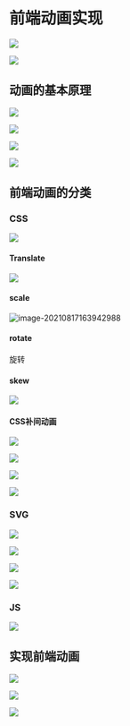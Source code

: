# 前端动画实现

![](https://moonstarimg.oss-cn-hangzhou.aliyuncs.com/picgo_img/20210817162119.png)

![](https://moonstarimg.oss-cn-hangzhou.aliyuncs.com/picgo_img/20210817162329.png)



## 动画的基本原理

![](https://moonstarimg.oss-cn-hangzhou.aliyuncs.com/picgo_img/20210817163133.png)

![](https://moonstarimg.oss-cn-hangzhou.aliyuncs.com/picgo_img/20210817163301.png)

![](https://moonstarimg.oss-cn-hangzhou.aliyuncs.com/picgo_img/20210817163353.png)

![](https://moonstarimg.oss-cn-hangzhou.aliyuncs.com/picgo_img/20210817163508.png)

## 前端动画的分类



### CSS

![](https://moonstarimg.oss-cn-hangzhou.aliyuncs.com/picgo_img/20210817163742.png)

#### Translate

![](https://moonstarimg.oss-cn-hangzhou.aliyuncs.com/picgo_img/20210817163824.png)

#### scale

![image-20210817163942988](/home/tml/.config/Typora/typora-user-images/image-20210817163942988.png)

#### rotate

旋转

#### skew

![](https://moonstarimg.oss-cn-hangzhou.aliyuncs.com/picgo_img/20210817164205.png)

#### CSS补间动画

![](https://moonstarimg.oss-cn-hangzhou.aliyuncs.com/picgo_img/20210817164249.png)

![](https://moonstarimg.oss-cn-hangzhou.aliyuncs.com/picgo_img/20210817164333.png)

![](https://moonstarimg.oss-cn-hangzhou.aliyuncs.com/picgo_img/20210817164344.png)



![](https://moonstarimg.oss-cn-hangzhou.aliyuncs.com/picgo_img/20210817164829.png)



### SVG

![](https://moonstarimg.oss-cn-hangzhou.aliyuncs.com/picgo_img/20210817165002.png)



![](https://moonstarimg.oss-cn-hangzhou.aliyuncs.com/picgo_img/20210817165026.png)

![](https://moonstarimg.oss-cn-hangzhou.aliyuncs.com/picgo_img/20210817165115.png)



![](https://moonstarimg.oss-cn-hangzhou.aliyuncs.com/picgo_img/20210817165203.png)

### JS



![](https://moonstarimg.oss-cn-hangzhou.aliyuncs.com/picgo_img/20210817171058.png)

## 实现前端动画



![](https://moonstarimg.oss-cn-hangzhou.aliyuncs.com/picgo_img/20210817174917.png)

![](https://moonstarimg.oss-cn-hangzhou.aliyuncs.com/picgo_img/20210817175059.png)

![](https://moonstarimg.oss-cn-hangzhou.aliyuncs.com/picgo_img/20210817175248.png)